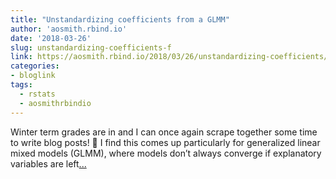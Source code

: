 ```yaml
---
title: "Unstandardizing coefficients from a GLMM"
author: 'aosmith.rbind.io'
date: '2018-03-26'
slug: unstandardizing-coefficients-f
link: https://aosmith.rbind.io/2018/03/26/unstandardizing-coefficients/
categories:
- bloglink
tags:
  - rstats
  - aosmithrbindio
---
```


Winter term grades are in and I can once again scrape together some time to write blog posts! 🎉 I find this comes up particularly for generalized linear mixed models (GLMM), where models don’t always converge if explanatory variables are left[... <i class="fas fa-external-link-alt"></i>](https://aosmith.rbind.io/2018/03/26/unstandardizing-coefficients/)

